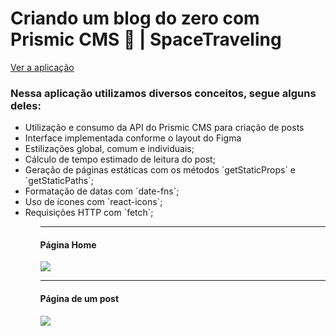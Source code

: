 

<h1>Criando um blog do zero com Prismic CMS 📰 | SpaceTraveling</h1>

<a href="https://ignite-blog-from-zero.vercel.app/">Ver a aplicação</a>

<h3>Nessa aplicação utilizamos diversos conceitos, segue alguns deles:</h3>

<ul>
  <li>
  Utilização e consumo da API do Prismic CMS para criação de posts
  </li>
  <li>
  Interface implementada conforme o layout do Figma
  </li>
  <li>
  Estilizações global, comum e individuais;
  </li>
  <li>
  Cálculo de tempo estimado de leitura do post;
  </li>
  <li>
  Geração de páginas estáticas com os métodos `getStaticProps` e `getStaticPaths`;
  </li>
  <li>
  Formatação de datas com `date-fns`;
  </li>
  <li>
  Uso de ícones com `react-icons`;
  </li>
  <li>
  Requisições HTTP com `fetch`;
  </li>
  
<ul>

----------------------------------------------------------------------------------------------------------------------------------------------


<h4>Página Home</h4>

<img src="https://raw.githubusercontent.com/olavo-licursi/ignite-desafio-reactjs-criando-um-projeto-do-zero/master/public/home.PNG">

----------------------------------------------------------------------------------------------------------------------------------------------


<h4>Página de um post</h4>

<img src="https://raw.githubusercontent.com/olavo-licursi/ignite-desafio-reactjs-criando-um-projeto-do-zero/master/public/post.PNG">

